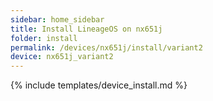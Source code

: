 ```yaml
---
sidebar: home_sidebar
title: Install LineageOS on nx651j
folder: install
permalink: /devices/nx651j/install/variant2
device: nx651j_variant2
---
```

{% include templates/device_install.md %}
